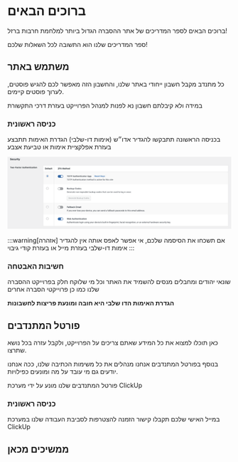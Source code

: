 # ברוכים הבאים

ברוכים הבאים לספר המדריכים של אתר ההסברה הגדול ביותר למלחמת חרבות ברזל!

ספר המדריכים שלנו הוא התשובה לכל השאלות שלכם!


## משתמש באתר
כל מתנדב מקבל חשבון ייחודי באתר שלנו, והחשבון הזה מאפשר לכם להגיש פוסטים, לערוך פוסטים קיימים.

במידה ולא קיבלתם חשבון נא לפנות למנהל הפרוייקט בעזרת דרכי התקשורת

### כניסה ראשונית
בכניסה הראשונה תתבקשו להגדיר אדו״ש (אימות דו-שלבי)
הגדרת האימות תתבצע בעזרת אפלקציית אימות או טביעת אצבע

![alt text](image-4.png)

:::warning[אזהרה]
אם תשכחו את הסיסמה שלכם, אי אפשר לאפס אותה
אין להגדיר אימות דו-שלבי בעזרת מייל או בעזרת קודי גיבוי
:::

### חשיבות האבטחה
 שונאי יהודים ומחבלים מנסים להשמיד את האתר וכל מי שלוקח חלק בפרוייקט ההסברה שלנו כמו כן פרוייקטי הסברה אחרים

**הגדרת האימות הדו שלבי היא חובה ומונעת פריצות לחשבונות**



## פורטל המתנדבים
כאן תוכלו למצוא את כל המידע שאתם צריכים על הפרוייקט, ולקבל עזרה בכל נושא שתרצו.

בנוסף בפורטל המתנדבים אנחנו מנהלים את כל משימות הכתיבה שלנו, ככה אנחנו יודעים גם מי עובד על מה ומונעים כפילויות.

פורטל המתנדבים שלנו מונע על ידי מערכת ClickUp

### כניסה ראשונית
במייל האישי שלכם תקבלו קישור הזמנה להצטרפות לסביבת העבודה שלנו במערכת ClickUp


## ממשיכים מכאן